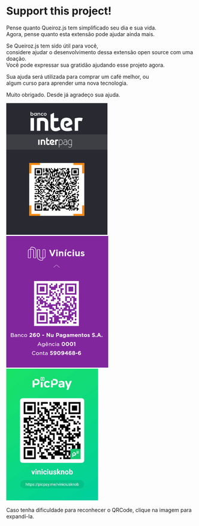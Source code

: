 # Support this project!

Pense quanto Queiroz.js tem simplificado seu dia e sua vida.  
Agora, pense quanto esta extensão pode ajudar ainda mais.

Se Queiroz.js tem sido útil para você,  
considere ajudar o desenvolvimento dessa extensão open source com uma doação.  
Você pode expressar sua gratidão ajudando esse projeto agora.

Sua ajuda será utilizada para comprar um café melhor, ou  
algum curso para aprender uma nova tecnologia.

Muito obrigado.
Desde já agradeço sua ajuda.

<p>
<img src="src/img/support/inter.png" alt="Inter" height="350" />
<img src="src/img/support/nuconta.png" alt="NuConta" height="350" />
<img src="src/img/support/picpay.jpg" alt="PicPay" height="350" />
</p>

Caso tenha dificuldade para reconhecer o QRCode, clique na imagem para expandí-la.
